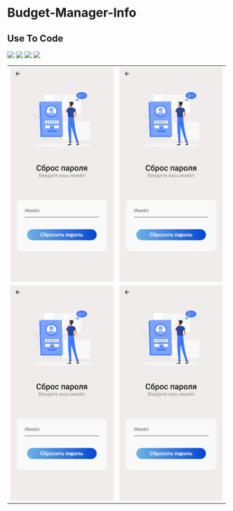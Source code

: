 # Budget-Manager-Info

## Use To Code
<img src="https://img.shields.io/badge/Flutter-02569B?style=for-the-badge&logo=flutter&logoColor=white" />
<img src="https://img.shields.io/badge/Dart-0175C2?style=for-the-badge&logo=dart&logoColor=white" />
<img src="https://img.shields.io/badge/firebase-ffca28?style=for-the-badge&logo=firebase&logoColor=black"/>    
<img src="https://img.shields.io/badge/GIT-E44C30?style=for-the-badge&logo=git&logoColor=white" /> 


<table>
  <tr>
    <td><img src="https://github.com/Chewbacca-14/Budget-Manager-Info/blob/main/Screenshot_20230826_105625.jpg?raw=true" alt="Image 1"></td>
     <td><img src="https://github.com/Chewbacca-14/Budget-Manager-Info/blob/main/Screenshot_20230826_105625.jpg?raw=true" alt="Image 1"></td>
  </tr>
  <tr>
     <td><img src="https://github.com/Chewbacca-14/Budget-Manager-Info/blob/main/Screenshot_20230826_105625.jpg?raw=true" alt="Image 1"></td>
      <td><img src="https://github.com/Chewbacca-14/Budget-Manager-Info/blob/main/Screenshot_20230826_105625.jpg?raw=true" alt="Image 1"></td>
  </tr>
</table>
